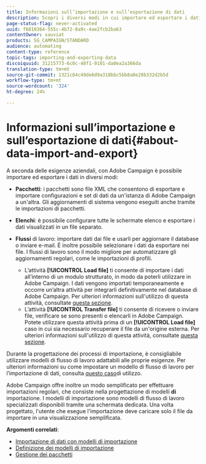 ```yaml
---
title: Informazioni sull’importazione e sull’esportazione di dati
description: Scopri i diversi modi in cui importare ed esportare i dati con  Adobe Campaign.
page-status-flag: never-activated
uuid: f6810364-555c-4b72-8a9c-4ae2fcb2ba63
contentOwner: sauviat
products: SG_CAMPAIGN/STANDARD
audience: automating
content-type: reference
topic-tags: importing-and-exporting-data
discoiquuid: 31215773-6c0c-48f1-9101-da0ea2a366da
translation-type: tm+mt
source-git-commit: 1321c84c49de6d9a318bbc5bb8a0e28b332d2b5d
workflow-type: tm+mt
source-wordcount: '324'
ht-degree: 24%

---
```



# Informazioni sull’importazione e sull’esportazione di dati{#about-data-import-and-export}

A seconda delle esigenze aziendali, con  Adobe Campaign è possibile importare ed esportare i dati in diversi modi:

* **Pacchetti**: i pacchetti sono file XML che consentono di esportare e importare configurazioni e set di dati da un&#39;istanza di Adobe Campaign  a un&#39;altra. Gli aggiornamenti di sistema vengono eseguiti anche tramite le importazioni di pacchetti.
* **Elenchi**: è possibile configurare tutte le schermate elenco e esportare i dati visualizzati in un file separato.
* **Flussi** di lavoro: importare dati dai file e usarli per aggiornare il database o inviare e-mail. È inoltre possibile selezionare i dati da esportare nei file. I flussi di lavoro sono il modo migliore per automatizzare gli aggiornamenti regolari, come le importazioni di profili.

   * L’attività **[!UICONTROL Load file]** ti consente di importare i dati all’interno di un modulo strutturato, in modo da poterli utilizzare in Adobe Campaign. I dati vengono importati temporaneamente e occorre un’altra attività per integrarli definitivamente nel database di Adobe Campaign. Per ulteriori informazioni sull&#39;utilizzo di questa attività, consultate [questa sezione](../../automating/using/load-file.md).
   * L’attività **[!UICONTROL Transfer file]** ti consente di ricevere o inviare file, verificare se sono presenti o elencarli in Adobe Campaign. Potete utilizzare questa attività prima di un **[!UICONTROL Load file]** caso in cui sia necessario recuperare il file da un&#39;origine esterna. Per ulteriori informazioni sull&#39;utilizzo di questa attività, consultate [questa sezione](../../automating/using/transfer-file.md).

Durante la progettazione dei processi di importazione, è consigliabile utilizzare modelli di flusso di lavoro adattabili alle proprie esigenze. Per ulteriori informazioni su come impostare un modello di flusso di lavoro per l’importazione di dati, consulta [questo caso](../../automating/using/creating-import-workflow-templates.md)di utilizzo.

 Adobe Campaign offre inoltre un modo semplificato per effettuare importazioni regolari, che consiste nella progettazione di modelli **di** importazione. I modelli di importazione sono modelli di flusso di lavoro specializzati disponibili tramite una schermata dedicata. Una volta progettato, l&#39;utente che esegue l&#39;importazione deve caricare solo il file da importare in una visualizzazione semplificata.

**Argomenti correlati**:

* [Importazione di dati con modelli di importazione](../../automating/using/importing-data-with-import-templates.md)
* [Definizione dei modelli di importazione](../../automating/using/importing-data-with-import-templates.md#setting-up-import-templates)
* [Gestione dei pacchetti](../../automating/using/managing-packages.md)
